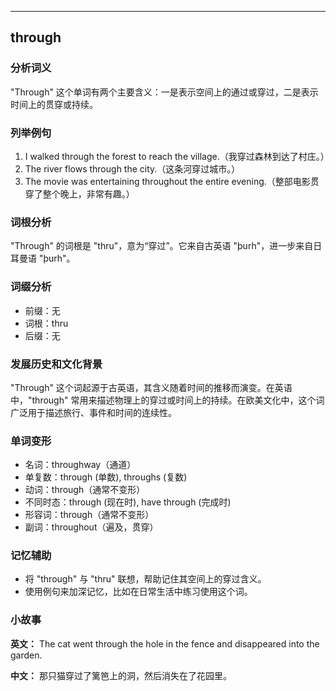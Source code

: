 
---------------
## through
### 分析词义
"Through" 这个单词有两个主要含义：一是表示空间上的通过或穿过，二是表示时间上的贯穿或持续。

### 列举例句
1. I walked through the forest to reach the village.（我穿过森林到达了村庄。）
2. The river flows through the city.（这条河穿过城市。）
3. The movie was entertaining throughout the entire evening.（整部电影贯穿了整个晚上，非常有趣。）

### 词根分析
"Through" 的词根是 "thru"，意为“穿过”。它来自古英语 "þurh"，进一步来自日耳曼语 "þurh"。

### 词缀分析
- 前缀：无
- 词根：thru
- 后缀：无

### 发展历史和文化背景
"Through" 这个词起源于古英语，其含义随着时间的推移而演变。在英语中，"through" 常用来描述物理上的穿过或时间上的持续。在欧美文化中，这个词广泛用于描述旅行、事件和时间的连续性。

### 单词变形
- 名词：throughway（通道）
- 单复数：through (单数), throughs (复数)
- 动词：through（通常不变形）
- 不同时态：through (现在时), have through (完成时)
- 形容词：through（通常不变形）
- 副词：throughout（遍及，贯穿）

### 记忆辅助
- 将 "through" 与 "thru" 联想，帮助记住其空间上的穿过含义。
- 使用例句来加深记忆，比如在日常生活中练习使用这个词。

### 小故事
**英文：** 
The cat went through the hole in the fence and disappeared into the garden.

**中文：**
那只猫穿过了篱笆上的洞，然后消失在了花园里。


